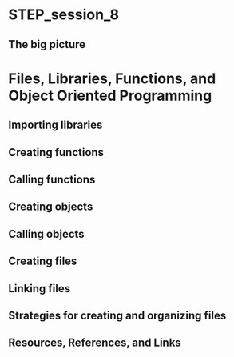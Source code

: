 # STEP_session_8

## The big picture

# Files, Libraries, Functions, and Object Oriented Programming

## Importing libraries

## Creating functions

## Calling functions

## Creating objects

## Calling objects

## Creating files

## Linking files

## Strategies for creating and organizing files

## Resources, References, and Links

